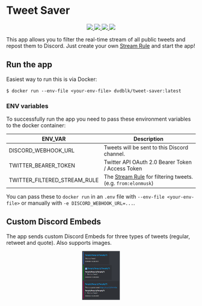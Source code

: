 # Tweet Saver

<p align="center">
  <a href="https://hub.docker.com/repository/docker/dvdblk/tweet-saver" alt="Docker Version">
    <img src="https://img.shields.io/docker/v/dvdblk/tweet-saver?label=version&sort=semver"/>
  </a>
  <a href="https://hub.docker.com/repository/docker/dvdblk/tweet-saver" alt="Docker Pulls">
    <img src="https://img.shields.io/docker/pulls/dvdblk/tweet-saver"/>
  </a>
  <a href="https://hub.docker.com/repository/docker/dvdblk/tweet-saver" alt="Docker Image size">
    <img src="https://img.shields.io/docker/image-size/dvdblk/tweet-saver?sort=date"/>
  </a>
  <a href="LICENSE" alt="GitHub License">
    <img src="https://img.shields.io/github/license/dvdblk/tweet-saver?label=license"/>
  </a>
</p>

This app allows you to filter the real-time stream of all public tweets and repost them to Discord. Just create your own [Stream Rule](https://developer.twitter.com/en/docs/twitter-api/tweets/filtered-stream/integrate/build-a-rule) and start the app!


## Run the app
Easiest way to run this is via Docker:

```
$ docker run --env-file <your-env-file> dvdblk/tweet-saver:latest
```

### ENV variables
To successfully run the app you need to pass these environment variables to the docker container:

| ENV_VAR                      | Description                                  |
|------------------------------|----------------------------------------------|
| DISCORD_WEBHOOK_URL          | Tweets will be sent to this Discord channel. |
| TWITTER_BEARER_TOKEN         | Twitter API OAuth 2.0 Bearer Token / Access Token |
| TWITTER_FILTERED_STREAM_RULE | The [Stream Rule](https://developer.twitter.com/en/docs/twitter-api/tweets/filtered-stream/integrate/build-a-rule) for filtering tweets. (e.g. `from:elonmusk`) |

You can pass these to `docker run` in an `.env` file with `--env-file <your-env-file>` or manually with `-e DISCORD_WEBHOOK_URL=...`.

## Custom Discord Embeds
The app sends custom Discord Embeds for three types of tweets (regular, retweet and quote). Also supports images.

<p align="center" width="100%">
    <img width="20%" src="etc/embed_preview.png">
</p>
